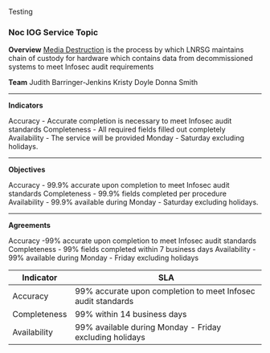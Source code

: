 Testing 

### **Noc IOG Service Topic**

**Overview**
[Media Destruction](https://confluence.rsi.lexisnexis.com/display/NW/Media+Destruction) is the process by which LNRSG maintains chain of custody for hardware which contains data from decommissioned systems to meet Infosec audit requirements
 

**Team**
Judith Barringer-Jenkins
Kristy Doyle
Donna Smith

---------------------------------------------------------------------------------------------------------------------------------------------------
**Indicators**

Accuracy  - Accurate completion is necessary to meet Infosec audit standards
Completeness - All required fields filled out completely
Availability - The service will be provided Monday - Saturday excluding holidays.

---------------------------------------------------------------------------------------------------------------------------------------------------
**Objectives**

Accuracy - 99.9% accurate upon completion to meet Infosec audit standards
Completeness - 99.9% fields completed per procedure
Availability - 99.9% available during Monday - Saturday excluding holidays.

---------------------------------------------------------------------------------------------------------------------------------------------------
**Agreements**

Accuracy -99% accurate upon completion to meet Infosec audit standards
Completeness - 99% fields completed within 7 business days
Availability - 99% available during Monday - Friday excluding holidays

<html>
<body>
<!--StartFragment-->

Indicator | SLA
-- | --
Accuracy | 99% accurate upon completion to meet Infosec audit standards
Completeness | 99% within 14 business days
Availability | 99% available during Monday - Friday excluding holidays



<!--EndFragment-->
</body>
</html>
